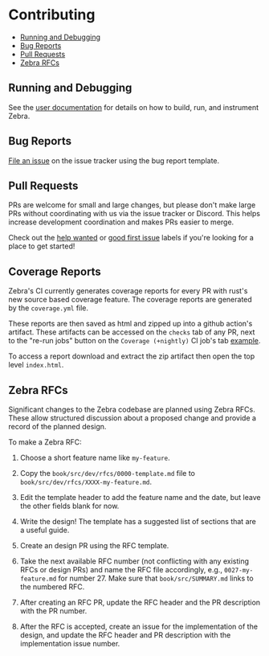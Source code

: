 # Contributing

* [Running and Debugging](#running-and-debugging)
* [Bug Reports](#bug-reports)
* [Pull Requests](#pull-requests)
* [Zebra RFCs](#zebra-rfcs)

## Running and Debugging
[running-and-debugging]: #running-and-debugging

See the [user documentation](https://zebra.zfnd.org/user.html) for details on
how to build, run, and instrument Zebra.

## Bug Reports
[bug-reports]: #bug-reports

[File an issue](https://github.com/ZcashFoundation/zebra/issues/new/choose)
on the issue tracker using the bug report template.

## Pull Requests
[pull-requests]: #pull-requests

PRs are welcome for small and large changes, but please don't make large PRs
without coordinating with us via the issue tracker or Discord. This helps
increase development coordination and makes PRs easier to merge.

Check out the [help wanted][hw] or [good first issue][gfi] labels if you're
looking for a place to get started!

[hw]: https://github.com/ZcashFoundation/zebra/labels/E-help-wanted
[gfi]: https://github.com/ZcashFoundation/zebra/labels/good%20first%20issue

## Coverage Reports
[coverage-reports]: #coverage-reports

Zebra's CI currently generates coverage reports for every PR with rust's new
source based coverage feature. The coverage reports are generated by the
`coverage.yml` file.

These reports are then saved as html and zipped up into a github action's
artifact. These artifacts can be accessed on the `checks` tab of any PR, next
to the "re-run jobs" button on the `Coverage (+nightly)` CI job's tab
[example](https://github.com/ZcashFoundation/zebra/pull/1907/checks?check_run_id=2127676611).

To access a report download and extract the zip artifact then open the top
level `index.html`.

## Zebra RFCs
[zebra-rfcs]: #zebra-rfcs

Significant changes to the Zebra codebase are planned using Zebra RFCs. These
allow structured discussion about a proposed change and provide a record of
the planned design.

To make a Zebra RFC:

1. Choose a short feature name like `my-feature`.

2. Copy the `book/src/dev/rfcs/0000-template.md` file to
`book/src/dev/rfcs/XXXX-my-feature.md`.

3. Edit the template header to add the feature name and the date, but leave
the other fields blank for now.

4. Write the design! The template has a suggested list of sections that are a
useful guide.

5. Create an design PR using the RFC template.

6. Take the next available RFC number (not conflicting with any existing RFCs
or design PRs) and name the RFC file accordingly, e.g., `0027-my-feature.md`
for number 27. Make sure that `book/src/SUMMARY.md` links to the numbered RFC.

7. After creating an RFC PR, update the RFC header and the PR description
with the PR number.

8. After the RFC is accepted, create an issue for the implementation of the
design, and update the RFC header and PR description with the implementation
issue number.
